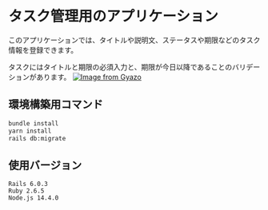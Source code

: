 # タスク管理用のアプリケーション

このアプリケーションでは、タイトルや説明文、ステータスや期限などのタスク情報を登録できます。

タスクにはタイトルと期限の必須入力と、期限が今日以降であることのバリデーションがあります。
[![Image from Gyazo](https://t.gyazo.com/teams/diveintocode/844628817228920f718b1e9963fe671e.gif)](https://diveintocode.gyazo.com/844628817228920f718b1e9963fe671e)

## 環境構築用コマンド
```bash
bundle install
yarn install
rails db:migrate
```

## 使用バージョン
```
Rails 6.0.3
Ruby 2.6.5
Node.js 14.4.0
```
